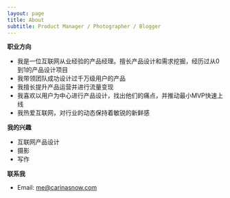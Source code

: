 ```yaml
---
layout: page
title: About
subtitle: Product Manager / Photographer / Blogger
---
```


**职业方向**

- 我是一位互联网从业经验的产品经理。擅长产品设计和需求挖掘，经历过从0到1的产品设计项目
- 我带领团队成功设计过千万级用户的产品
- 我擅长提升产品运营并进行流量变现
- 我喜欢以用户为中心进行产品设计，找出他们的痛点，并推动最小MVP快速上线
- 我热爱互联网，对行业的动态保持着敏锐的新鲜感

**我的兴趣**

- 互联网产品设计
- 摄影
- 写作

**联系我**

- Email: me@carinasnow.com
